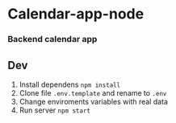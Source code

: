 # Calendar-app-node 
### Backend calendar app

## Dev

1. Install dependens `npm install`
2. Clone file `.env.template` and rename to `.env`
3. Change enviroments variables with real data
4. Run server `npm start`
